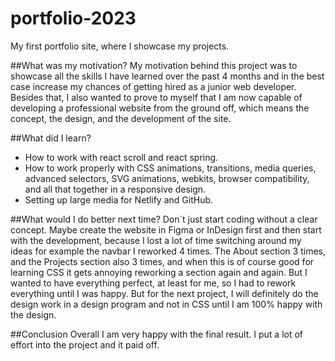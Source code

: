 # portfolio-2023
My first portfolio site, where I showcase my projects.

##What was my motivation?
My motivation behind this project was to showcase all the skills I have learned over the past 4 months and in the best case increase my chances of getting hired as a junior web developer.
Besides that, I also wanted to prove to myself that I am now capable of developing a professional website from the ground off, which means the concept, the design, and the development of the site.

##What did I learn?
- How to work with react scroll and react spring.
- How to work properly with CSS animations, transitions, media queries, advanced selectors, SVG animations, webkits, browser compatibility, and all that together in a responsive design.
- Setting up large media for Netlify and GitHub.

##What would I do better next time?
Don´t just start coding without a clear concept. Maybe create the website in Figma or InDesign first and then start with the development,
because I lost a lot of time switching around my ideas for example the navbar I reworked 4 times. The About section 3 times, and the Projects section also 3 times, and when this 
is of course good for learning CSS it gets annoying reworking a section again and again. But I wanted to have everything perfect, at least for me, so I had to rework everything until I was happy.
But for the next project, I will definitely do the design work in a design program and not in CSS until I am 100% happy with the design.

##Conclusion
Overall I am very happy with the final result. I put a lot of effort into the project and it paid off.

